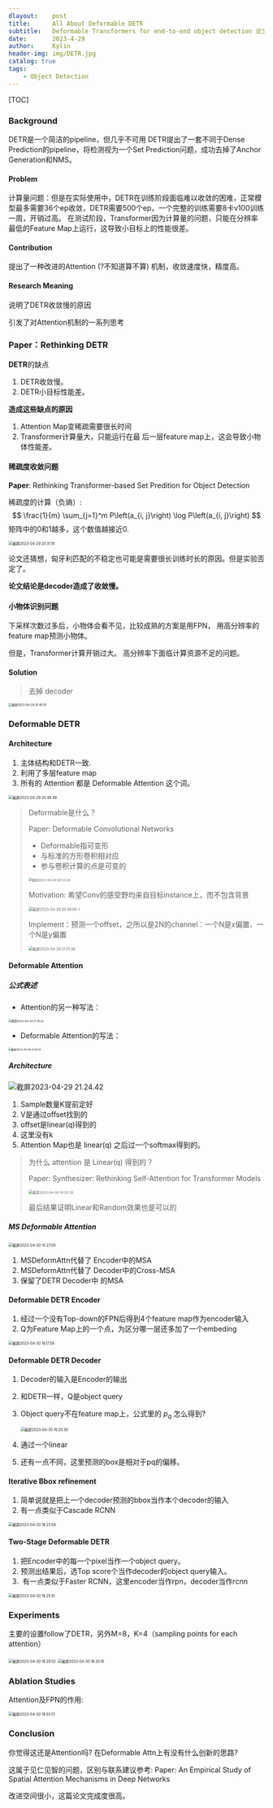 ```yaml
---
dlayout:    post
title:      All About Deformable DETR
subtitle:   Deformable Transformers for end-to-end object detection 论文讲解
date:       2023-4-29
author:     Kylin
header-img: img/DETR.jpg
catalog: true
tags:
    - Object Detection
---
```




[TOC]

### Background

DETR是一个简洁的pipeline，但几乎不可用 DETR提出了一套不同于Dense Prediction的pipeline，将检测视为一个Set Prediction问题，成功去掉了Anchor Generation和NMS。 

#### Problem

计算量问题：但是在实际使用中，DETR在训练阶段面临难以收敛的困难，正常模型最多需要36个ep收敛，DETR需要500个ep，一个完整的训练需要8卡v100训练一周，开销过高。 在测试阶段，Transformer因为计算量的问题，只能在分辨率最低的Feature Map上运行，这导致小目标上的性能很差。 

#### Contribution

提出了一种改进的Attention (?不知道算不算) 机制，收敛速度快，精度高。

#### Research Meaning

说明了DETR收敛慢的原因 

引发了对Attention机制的一系列思考 





### Paper：Rethinking DETR

**DETR**的缺点

1. DETR收敛慢。
2. DETR小目标性能差。

**造成这些缺点的原因**

1. Attention Map变稀疏需要很长时间 
2. Transformer计算量大，只能运行在最 后一层feature map上，这会导致小物体性能差。



#### 稀疏度收敛问题

**Paper**: Rethinking Transformer-based Set Predition for Object Detection

稀疏度的计算（负熵）:
$$
\frac{1}{m} \sum_{j=1}^m P\left(a_{i, j}\right) \log P\left(a_{i, j}\right)
$$
矩阵中的0和1越多，这个数值越接近0.

<img src="http://kylinhub.oss-cn-shanghai.aliyuncs.com/uPic/%E6%88%AA%E5%B1%8F2023-04-29%2020.31.15.png" alt="截屏2023-04-29 20.31.15" style="zoom:50%;" />

论文还猜想，匈牙利匹配的不稳定也可能是需要很长训练时长的原因。但是实验否定了。

**论文结论是decoder造成了收敛慢。**



#### 小物体识别问题

下采样次数过多后，小物体会看不见，比较成熟的方案是用FPN， 用高分辨率的feature map预测小物体。

但是，Transformer计算开销过大。 高分辨率下面临计算资源不足的问题。 



#### Solution

> 去掉 decoder 

<img src="http://kylinhub.oss-cn-shanghai.aliyuncs.com/uPic/%E6%88%AA%E5%B1%8F2023-04-29%2020.40.10.png" alt="截屏2023-04-29 20.40.10" style="zoom:40%;" />



### Deformable DETR

#### Architecture

1. 主体结构和DETR一致.
2. 利用了多层feature map 
3. 所有的 Attention 都是 Deformable Attention 这个词。

<img src="http://kylinhub.oss-cn-shanghai.aliyuncs.com/uPic/%E6%88%AA%E5%B1%8F2023-04-29%2020.48.49.png" alt="截屏2023-04-29 20.48.49" style="zoom:50%;" />

> Deformable是什么？
>
> Paper: Deformable Convolutional Networks
>
> - Deformable指可变形
> - 与标准的方形卷积相对应
> - 参与卷积计算的点是可变的
>
> <img src="http://kylinhub.oss-cn-shanghai.aliyuncs.com/uPic/%E6%88%AA%E5%B1%8F2023-04-29%2020.53.24.png" alt="截屏2023-04-29 20.53.24" style="zoom:43%;" />
>
> Motivation: 希望Conv的感受野均来自目标instance上，而不包含背景
>
> <img src="http://kylinhub.oss-cn-shanghai.aliyuncs.com/uPic/%E6%88%AA%E5%B1%8F2023-04-29%2020.59.06-1.png" alt="截屏2023-04-29 20.59.06-1" style="zoom:50%;" />
>
> Implement：预测一个offset，之所以是2N的channel：一个N是x偏置、一个N是y偏置
>
> <img src="http://kylinhub.oss-cn-shanghai.aliyuncs.com/uPic/%E6%88%AA%E5%B1%8F2023-04-29%2021.01.36.png" alt="截屏2023-04-29 21.01.36" style="zoom:50%;" />



#### Deformable Attention

##### 公式表述

- Attention的另一种写法：

<img src="http://kylinhub.oss-cn-shanghai.aliyuncs.com/uPic/%E6%88%AA%E5%B1%8F2023-04-29%2021.18.22.png" alt="截屏2023-04-29 21.18.22" style="zoom:38%;" />

- Deformable Attention的写法：

<img src="http://kylinhub.oss-cn-shanghai.aliyuncs.com/uPic/%E6%88%AA%E5%B1%8F2023-04-29%2021.19.58.png" alt="截屏2023-04-29 21.19.58" style="zoom:35%;" />

##### Architecture

![截屏2023-04-29 21.24.42](http://kylinhub.oss-cn-shanghai.aliyuncs.com/uPic/%E6%88%AA%E5%B1%8F2023-04-29%2021.24.42.png)

1. Sample数量K提前定好 
2. V是通过offset找到的 
3. offset是linear(q)得到的 
4. 这里没有k 
5. Attention Map也是 linear(q) 之后过一个softmax得到的。 

> 为什么 attention 是 Linear(q) 得到的？
>
> Paper: Synthesizer: Rethinking Self-Attention for Transformer Models 
>
> <img src="http://kylinhub.oss-cn-shanghai.aliyuncs.com/uPic/%E6%88%AA%E5%B1%8F2023-04-30%2010.22.35.png" alt="截屏2023-04-30 10.22.35" style="zoom:47%;" />
>
> 最后结果证明Linear和Random效果也是可以的

##### MS Deformable Attention

<img src="http://kylinhub.oss-cn-shanghai.aliyuncs.com/uPic/%E6%88%AA%E5%B1%8F2023-04-30%2010.27.09.png" alt="截屏2023-04-30 10.27.09" style="zoom:50%;" />



1. MSDeformAttn代替了 Encoder中的MSA 
2. MSDeformAttn代替了 Decoder中的Cross-MSA  
3. 保留了DETR Decoder中 的MSA  



#### Deformable DETR Encoder

1. 经过一个没有Top-down的FPN后得到4个feature map作为encoder输入 
2. Q为Feature Map上的一个点，为区分哪一层还多加了一个embeding 

<img src="http://kylinhub.oss-cn-shanghai.aliyuncs.com/uPic/%E6%88%AA%E5%B1%8F2023-04-30%2016.17.59.png" alt="截屏2023-04-30 16.17.59" style="zoom:50%;" />



#### Deformable DETR Decoder

1. Decoder的输入是Encoder的输出

2. 和DETR一样，Q是object query

3. Object query不在feature map上，公式里的 $p_q$ 怎么得到?

   <img src="http://kylinhub.oss-cn-shanghai.aliyuncs.com/uPic/%E6%88%AA%E5%B1%8F2023-04-30%2016.20.30.png" alt="截屏2023-04-30 16.20.30" style="zoom:50%;" />

4. 通过一个linear

5. 还有一点不同，这里预测的box是相对于pq的偏移。



#### Iterative Bbox refinement

1. 简单说就是把上一个decoder预测的bbox当作本个decoder的输入
2. 有一点类似于Cascade RCNN

<img src="http://kylinhub.oss-cn-shanghai.aliyuncs.com/uPic/%E6%88%AA%E5%B1%8F2023-04-30%2016.23.58.png" alt="截屏2023-04-30 16.23.58" style="zoom:50%;" />



#### Two-Stage Deformable DETR

1. 把Encoder中的每一个pixel当作一个object query。 
2. 预测出结果后，选Top score个当作decoder的object query输入。
3.  有一点类似于Faster RCNN，这里encoder当作rpn，decoder当作rcnn 

<img src="http://kylinhub.oss-cn-shanghai.aliyuncs.com/uPic/%E6%88%AA%E5%B1%8F2023-04-30%2016.25.10.png" alt="截屏2023-04-30 16.25.10" style="zoom:50%;" />



### Experiments

主要的设置follow了DETR，另外M=8，K=4（sampling points for each attention）

<img src="http://kylinhub.oss-cn-shanghai.aliyuncs.com/uPic/%E6%88%AA%E5%B1%8F2023-04-30%2016.29.52.png" alt="截屏2023-04-30 16.29.52" style="zoom:50%;" />

<img src="http://kylinhub.oss-cn-shanghai.aliyuncs.com/uPic/%E6%88%AA%E5%B1%8F2023-04-30%2016.30.18.png" alt="截屏2023-04-30 16.30.18" style="zoom:50%;" />



### Ablation Studies

Attention及FPN的作用: 

<img src="http://kylinhub.oss-cn-shanghai.aliyuncs.com/uPic/%E6%88%AA%E5%B1%8F2023-04-30%2016.53.13.png" alt="截屏2023-04-30 16.53.13" style="zoom:50%;" />



### Conclusion

你觉得这还是Attention吗? 在Deformable Attn上有没有什么创新的思路?

这属于见仁见智的问题，区别与联系建议参考: Paper: An Empirical Study of Spatial Attention Mechanisms in Deep Networks

改进空间很小，这篇论文完成度很高。
